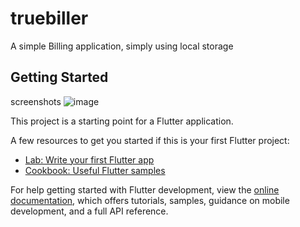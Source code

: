 # truebiller

A simple Billing application, simply using local storage 

## Getting Started

screenshots
![image](https://github.com/user-attachments/assets/dfe9e03a-891e-42d7-bf9f-9d3b9fcf298e)

This project is a starting point for a Flutter application.

A few resources to get you started if this is your first Flutter project:

- [Lab: Write your first Flutter app](https://docs.flutter.dev/get-started/codelab)
- [Cookbook: Useful Flutter samples](https://docs.flutter.dev/cookbook)

For help getting started with Flutter development, view the
[online documentation](https://docs.flutter.dev/), which offers tutorials,
samples, guidance on mobile development, and a full API reference.
